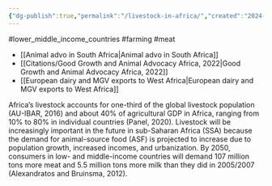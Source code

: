 ```yaml
---
{"dg-publish":true,"permalink":"/livestock-in-africa/","created":"2024-03-14T11:24:08.000+00:00","updated":"2025-09-29T00:19:31.381+01:00"}
---
```


#lower_middle_income_countries #farming #meat 

- [[Animal advo in South Africa\|Animal advo in South Africa]]
- [[Citations/Good Growth and Animal Advocacy Africa, 2022\|Good Growth and Animal Advocacy Africa, 2022]]
- [[European dairy and MGV exports to West Africa\|European dairy and MGV exports to West Africa]]

Africa’s livestock accounts for one-third of the global livestock population (AU-IBAR, 2016) and about 40% of agricultural GDP in Africa, ranging from 10% to 80% in individual countries (Panel, 2020). Livestock will be increasingly important in the future in sub-Saharan Africa (SSA) because the demand for animal-source food (ASF) is projected to increase due to population growth, increased incomes, and urbanization. By 2050, consumers in low- and middle-income countries will demand 107 million tons more meat and 5.5 million tons more milk than they did in 2005/2007 (Alexandratos and Bruinsma, 2012).